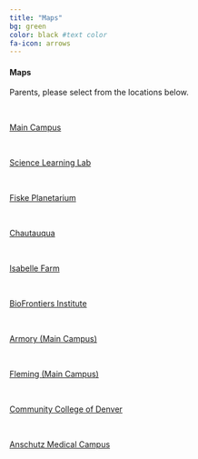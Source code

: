 ```yaml
---
title: "Maps"
bg: green 
color: black #text color
fa-icon: arrows
---
```


#### Maps
Parents, please select from the locations below.


&nbsp;


[Main Campus](https://www.google.com/maps/dir//University+of+Colorado+Boulder,+Boulder,+CO/@40.0076914,-105.3009635,13z/data=!4m8!4m7!1m0!1m5!1m1!1s0x876bec346a9c1ec1:0x328d5a4a8f431d9!2m2!1d-105.2659417!2d40.007581)

&nbsp;

[Science Learning Lab](https://www.google.com/maps/dir//Science+Learning+Laboratory,+Boulder,+CO/@40.0129232,-105.319827,12z/data=!3m1!4b1!4m8!4m7!1m0!1m5!1m1!1s0x876bedc48eb999e9:0x43e6fdd31592e6e1!2m2!1d-105.2497863!2d40.0128128)

&nbsp;

[Fiske Planetarium](https://www.google.com/maps/dir//Fiske+Planetarium,+Regent+Drive,+Boulder,+CO/@40.0036956,-105.3334788,12z/data=!3m1!4b1!4m8!4m7!1m0!1m5!1m1!1s0x876bec3541f6343b:0xd3360f97efe8aa60!2m2!1d-105.2634381!2d40.0035852)

&nbsp;

[Chautauqua](http://sciencediscovery.colorado.edu/wp-content/uploads/2013/05/Chautaqua-drop-off.pdf)

&nbsp;

[Isabelle Farm](http://sciencediscovery.colorado.edu/wp-content/uploads/2013/05/Isabelle-Farm-drop-off.pdf)

&nbsp;

[BioFrontiers Institute](https://www.google.com/maps/dir//Jennie+Smoly+Caruthers+Biotechnology+Bldg,+Boulder,+CO+80303/@40.0082875,-105.3191075,12z/data=!3m1!4b1!4m8!4m7!1m0!1m5!1m1!1s0x876bedc6cf259ffd:0x17d2ed29be964d55!2m2!1d-105.2490672!2d40.0083086)

&nbsp;

[Armory (Main Campus)](https://www.google.com/maps/dir//Armory+Bldg,+1511+University+Ave,+Boulder,+CO+80309/@40.0109663,-105.3439296,12z/data=!3m1!4b1!4m8!4m7!1m0!1m5!1m1!1s0x876bec31c368a30d:0x202ade35cb4005de!2m2!1d-105.2738893!2d40.0109874)

&nbsp;

[Fleming (Main Campus)](https://www.google.com/maps/dir//Idea+Forge,+Boulder,+CO+80305/@40.002007,-105.2655817,17z/data=!4m13!1m4!3m3!1s0x876bedb575700325:0xa2ea7393cf7c4c6d!2sIdea+Forge,+Boulder,+CO+80305!3b1!4m7!1m0!1m5!1m1!1s0x876bedb575700325:0xa2ea7393cf7c4c6d!2m2!1d-105.263393!2d40.002007)

&nbsp;

[Community College of Denver](https://www.google.com/maps/dir//Community+College+of+Denver,+800+Curtis+Street,+Denver,+CO+80204/@39.7421449,-105.0061823,15z/data=!4m13!1m4!3m3!1s0x876c78cc20fc7753:0xef94a6e392ea3676!2sCommunity+College+of+Denver!3b1!4m7!1m0!1m5!1m1!1s0x876c78cc20fc7753:0xef94a6e392ea3676!2m2!1d-105.0051069!2d39.741341)

&nbsp;

[Anschutz Medical Campus](https://www.google.com/maps/dir//CU+Anschutz+Medical+Campus,+13001+E+17th+Pl,+Aurora,+CO+80045/@39.7446045,-104.8437677,16z/data=!4m13!1m4!3m3!1s0x876c634d04985013:0xb540696e93466730!2sCU+Anschutz+Medical+Campus!3b1!4m7!1m0!1m5!1m1!1s0x876c634d04985013:0xb540696e93466730!2m2!1d-104.8377105!2d39.7451972)
